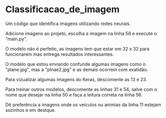 # Classificacao_de_imagem

Um código que identifica imagens utilizando redes neurais.

Adicione imagens ao projeto, escolha a imagem na linha 58 e execute o "main.py".

O modelo não é perfeito, as imagens tem que estar em 32 x 32 para funcionarem mas entrega resultados interessantes.

O modelo que estou enviando confunde algumas imagens como o "plane.jpg", mas a "plnae2.jpg" e as demais ocorrem com exatidão.

Para vizualizar algumas imagens do Keras, descomente as 13 e 23.

Para treinar outros modelos, descomente as linhas 31 e 54, salve com o nome que desejar na linha 50 e faça a leitura correta na linha 56.

Dê preferência a imagens onde os veículos ou animias da linha 11 estejam sozinhos e em destque.  